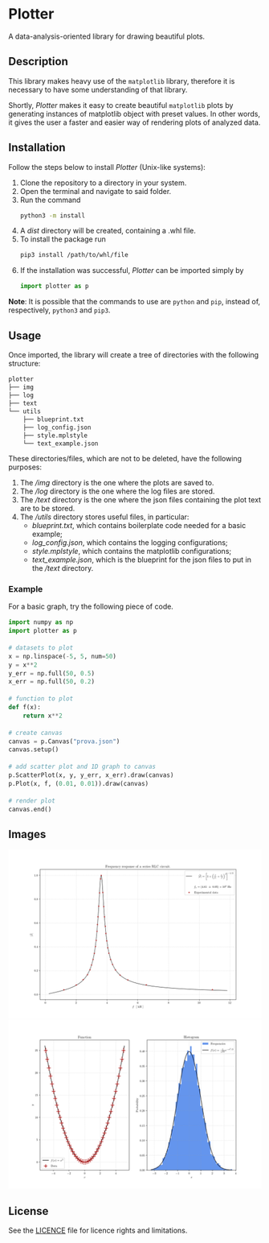 # Plotter

A data-analysis-oriented library for drawing beautiful plots.

## Description

This library makes heavy use of the `matplotlib` library, therefore it is necessary to have some
understanding of that library.

Shortly, _Plotter_ makes it easy to create beautiful `matplotlib` plots by generating instances of
matplotlib object with preset values. In other words, it gives the user a faster and easier way of
rendering plots of analyzed data.

## Installation

Follow the steps below to install _Plotter_ (Unix-like systems):

1. Clone the repository to a directory in your system.
2. Open the terminal and navigate to said folder.
3. Run the command
   ```bash
   python3 -m install
   ```
4. A _dist_ directory will be created, containing a .whl file.
5. To install the package run
   ```bash
   pip3 install /path/to/whl/file
   ```
6. If the installation was successful, _Plotter_ can be
   imported simply by
   ```python
   import plotter as p
   ```

__Note__: It is possible that the commands to use are `python` and `pip`, instead of, respectively, `python3` and `pip3`.

## Usage

Once imported, the library will create a tree of directories with the following structure:

``` 
plotter
├── img
├── log
├── text
└── utils
    ├── blueprint.txt
    ├── log_config.json
    ├── style.mplstyle
    └── text_example.json
```

These directories/files, which are not to be deleted, have the following purposes:

1. The _/img_ directory is the one where the plots are saved to.
2. The _/log_ directory is the one where the log files are stored.
3. The _/text_ directory is the one where the json files containing the plot text are to be stored.
4. The _/utils_ directory stores useful files, in particular:
   * _blueprint.txt_, which contains boilerplate code needed for a basic example;
   * *log_config.json*, which contains the logging configurations;
   * _style.mplstyle_, which contains the matplotlib configurations;
   * *text_example.json*, which is the blueprint for the json files to put in the _/text_ directory.

### Example

For a basic graph, try the following piece of code.

```python
import numpy as np
import plotter as p

# datasets to plot
x = np.linspace(-5, 5, num=50)
y = x**2
y_err = np.full(50, 0.5)
x_err = np.full(50, 0.2)

# function to plot
def f(x):
    return x**2

# create canvas
canvas = p.Canvas("prova.json")
canvas.setup()

# add scatter plot and 1D graph to canvas
p.ScatterPlot(x, y, y_err, x_err).draw(canvas)
p.Plot(x, f, (0.01, 0.01)).draw(canvas)

# render plot
canvas.end()
```

## Images

![example1](/src/plotter/data/info/example_1.png "Example 1")
![example2](/src/plotter/data/info/example_2.png "Example 2")

## License

See the [LICENCE](LICENCE) file for licence rights and limitations.
